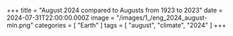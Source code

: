 +++
title = "August 2024 compared to Augusts from 1923 to 2023"
date = 2024-07-31T22:00:00.000Z
image = "/images/1_/eng_2024_august-min.png"
categories = [ "Earth" ]
tags = [ "august", "climate", "2024" ]
+++

